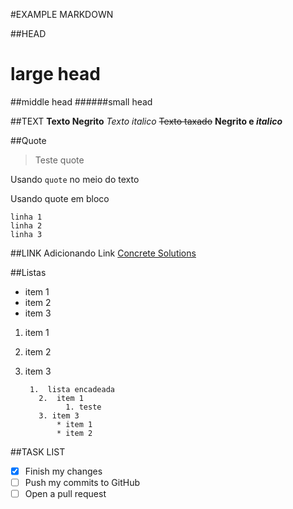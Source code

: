 #EXAMPLE MARKDOWN

##HEAD
# large head
##middle head
######small head

##TEXT
**Texto Negrito**
*Texto italico*
~~Texto taxado~~
**Negrito e _italico_**

##Quote
> Teste quote

Usando  `quote` no meio do texto

Usando quote em bloco
```
linha 1
linha 2
linha 3
```

##LINK
Adicionando Link [Concrete Solutions](http://concretesolutions.com.br/)

##Listas

-  item 1
-  item 2
-  item 3

1. item 1
2. item 2
3. item 3

		1.  lista encadeada
		  2.  item 1
			    1. teste
		  3. item 3
			  * item 1
			  * item 2
			  
##TASK LIST

- [x] Finish my changes
- [ ] Push my commits to GitHub
- [ ] Open a pull request
